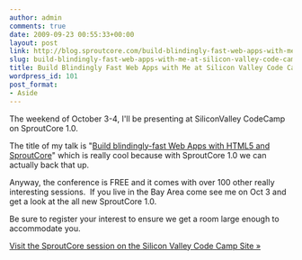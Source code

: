 ```yaml
---
author: admin
comments: true
date: 2009-09-23 00:55:33+00:00
layout: post
link: http://blog.sproutcore.com/build-blindingly-fast-web-apps-with-me-at-silicon-valley-code-camp-09/
slug: build-blindingly-fast-web-apps-with-me-at-silicon-valley-code-camp-09
title: Build Blindingly Fast Web Apps with Me at Silicon Valley Code Camp 09!
wordpress_id: 101
post_format:
- Aside
---
```





The weekend of October 3-4, I'll be presenting at SiliconValley CodeCamp on SproutCore 1.0.




The title of my talk is "[Build blindingly-fast Web Apps with HTML5 and SproutCore](http://www.siliconvalley-codecamp.com/Sessions.aspx?ForceSortBySessionTime=true&id=254)" which is really cool because with SproutCore 1.0 we can actually back that up.




Anyway, the conference is FREE and it comes with over 100 other really interesting sessions.  If you live in the Bay Area come see me on Oct 3 and get a look at the all new SproutCore 1.0.




Be sure to register your interest to ensure we get a room large enough to accommodate you.








[Visit the SproutCore session on the Silicon Valley Code Camp Site »](http://www.siliconvalley-codecamp.com/Sessions.aspx?ForceSortBySessionTime=true&id=254)
